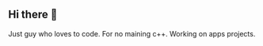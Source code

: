 ## Hi there 👋
Just guy who loves to code.
For no maining c++.
Working on apps projects.
<!--
**dbFifi/dbFifi** is a ✨ _special_ ✨ repository because its `README.md` (this file) appears on your GitHub profile.

Here are some ideas to get you started:

Just guy who loves to code.
For no maining c++.
Working on apps projects.
